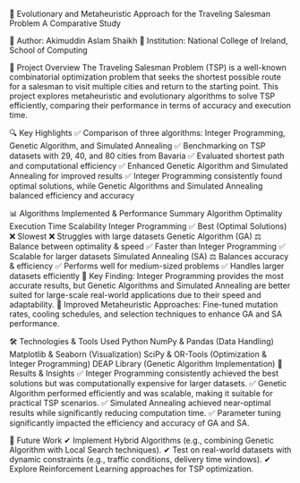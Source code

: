 🚀 Evolutionary and Metaheuristic Approach for the Traveling Salesman Problem
A Comparative Study

📌 Author: Akimuddin Aslam Shaikh
📍 Institution: National College of Ireland, School of Computing


📌 Project Overview
The Traveling Salesman Problem (TSP) is a well-known combinatorial optimization problem that seeks the shortest possible route for a salesman to visit multiple cities and return to the starting point. This project explores metaheuristic and evolutionary algorithms to solve TSP efficiently, comparing their performance in terms of accuracy and execution time.

🔍 Key Highlights
✅ Comparison of three algorithms: Integer Programming, Genetic Algorithm, and Simulated Annealing
✅ Benchmarking on TSP datasets with 29, 40, and 80 cities from Bavaria
✅ Evaluated shortest path and computational efficiency
✅ Enhanced Genetic Algorithm and Simulated Annealing for improved results
✅ Integer Programming consistently found optimal solutions, while Genetic Algorithms and Simulated Annealing balanced efficiency and accuracy

📊 Algorithms Implemented & Performance Summary
Algorithm	Optimality	Execution Time	Scalability
Integer Programming	✅ Best (Optimal Solutions)	❌ Slowest	❌ Struggles with large datasets
Genetic Algorithm (GA)	⚖️ Balance between optimality & speed	✅ Faster than Integer Programming	✅ Scalable for larger datasets
Simulated Annealing (SA)	⚖️ Balances accuracy & efficiency	✅ Performs well for medium-sized problems	✅ Handles larger datasets efficiently
🔹 Key Finding: Integer Programming provides the most accurate results, but Genetic Algorithms and Simulated Annealing are better suited for large-scale real-world applications due to their speed and adaptability.
🔹 Improved Metaheuristic Approaches: Fine-tuned mutation rates, cooling schedules, and selection techniques to enhance GA and SA performance.

🛠️ Technologies & Tools Used
Python 
NumPy & Pandas (Data Handling)
Matplotlib & Seaborn (Visualization)
SciPy & OR-Tools (Optimization & Integer Programming)
DEAP Library (Genetic Algorithm Implementation)
📌 Results & Insights
✅ Integer Programming consistently achieved the best solutions but was computationally expensive for larger datasets.
✅ Genetic Algorithm performed efficiently and was scalable, making it suitable for practical TSP scenarios.
✅ Simulated Annealing achieved near-optimal results while significantly reducing computation time.
✅ Parameter tuning significantly impacted the efficiency and accuracy of GA and SA.

📌 Future Work
✔ Implement Hybrid Algorithms (e.g., combining Genetic Algorithm with Local Search techniques).
✔ Test on real-world datasets with dynamic constraints (e.g., traffic conditions, delivery time windows).
✔ Explore Reinforcement Learning approaches for TSP optimization.
